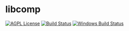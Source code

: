 # libcomp #

[![AGPL License](http://img.shields.io/badge/license-AGPL-brightgreen.svg)](https://opensource.org/licenses/AGPL-3.0)
[![Build Status](https://travis-ci.org/comphack/libcomp.svg?branch=develop)](https://travis-ci.org/comphack/libcomp)
[![Windows Build Status](https://ci.appveyor.com/api/projects/status/github/comphack/libcomp?branch=develop&svg=true)](https://ci.appveyor.com/project/compomega/libcomp)
